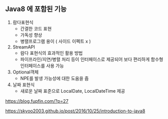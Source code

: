 ## Java8 에 포함된 기능



1. 람다표현식
   - 간결한 코드 표현
   - 가독성 향상
   - 병렬프로그램 용이 ( 사이드 이펙트 x )
2. StreamAPI
   - 람다 표현식의 효과적인 활용 방법
   - 파이프라인/지연/병렬 처리 등이 인터페이스로 제공되어 보다 편리하게 함수형 인터페이스를 사용 가능
3. Optional객체
   - NPE를 발생 가능성에 대한 도움을 줌
4. 날짜 표현식
   - 새로운 날짜 표준으로 LocalDate, LocalDateTime 제공



https://blog.fupfin.com/?p=27

https://skyoo2003.github.io/post/2016/10/25/introduction-to-java8